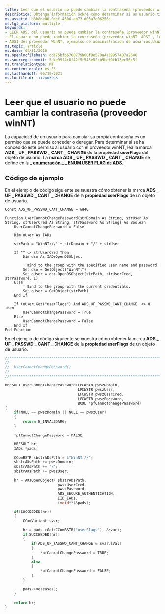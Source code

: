 ```yaml
---
title: Leer que el usuario no puede cambiar la contraseña (proveedor winNT)
description: Obtenga información sobre cómo determinar si un usuario tiene permiso para cambiar una contraseña para el proveedor winNT. La capacidad de un usuario para cambiar una contraseña se puede conceder o denegar.
ms.assetid: b8b8de00-0def-4506-ab73-d03a7e06256d
ms.tgt_platform: multiple
keywords:
- LEER ADSI del usuario no puede cambiar la contraseña (proveedor winNT)
- El usuario no puede cambiar la contraseña (proveedor winNT) ADSI , lectura
- ADSI del proveedor WinNT, ejemplos de administración de usuarios,Usuario no puede cambiar contraseña, lectura
ms.topic: article
ms.date: 05/31/2018
ms.openlocfilehash: dd075bfb6700779b60f9e578a4e89957487a2646
ms.sourcegitcommit: 5d4e99f4c8f42f5f543e52cb9beb9fb13ec56c5f
ms.translationtype: MT
ms.contentlocale: es-ES
ms.lasthandoff: 06/19/2021
ms.locfileid: "112405918"
---
```

# <a name="reading-user-cannot-change-password-winnt-provider"></a>Leer que el usuario no puede cambiar la contraseña (proveedor winNT)

La capacidad de un usuario para cambiar su propia contraseña es un permiso que se puede conceder o denegar. Para determinar si se ha concedido este permiso al usuario con el proveedor winNT, lea la marca **ADS \_ UF \_ PASSWD \_ CANT \_ CHANGE** de la propiedad **userFlags** del objeto de usuario. La **marca ADS \_ UF \_ PASSWD \_ CANT \_ CHANGE** se define en la [**\_ enumeración \_ \_ ENUM USER FLAG de ADS.**](/windows/win32/api/iads/ne-iads-ads_user_flag_enum)

## <a name="example-code"></a>Código de ejemplo

En el ejemplo de código siguiente se muestra cómo obtener la marca **ADS \_ UF \_ PASSWD \_ CANT \_ CHANGE** de la **propiedad userFlags** de un objeto de usuario.


```VB
Const ADS_UF_PASSWD_CANT_CHANGE = &H40

Function UserCannotChangePassword(strDomain As String, strUser As String, strUserCred As String, strPassword As String) As Boolean
    UserCannotChangePassword = False
    
    Dim oUser As IADs
    
    strPath = "WinNT://" + strDomain + "/" + strUser
    
    If "" <> strUserCred Then
        Dim dso As IADsOpenDSObject
        
        ' Bind to the group with the specified user name and password.
        Set dso = GetObject("WinNT:")
        Set oUser = dso.OpenDSObject(strPath, strUserCred, strPassword, 1)
    Else
        ' Bind to the group with the current credentials.
        Set oUser = GetObject(strPath)
    End If
    
    If (oUser.Get("userFlags") And ADS_UF_PASSWD_CANT_CHANGE) <> 0 Then
        UserCannotChangePassword = True
    Else
        UserCannotChangePassword = False
    End If
End Function
```



En el ejemplo de código siguiente se muestra cómo obtener la marca **ADS \_ UF \_ PASSWD \_ CANT \_ CHANGE** de la **propiedad userFlags** de un objeto de usuario.


```C++
//***************************************************************************
//
//  UserCannotChangePassword()
//
//***************************************************************************

HRESULT UserCannotChangePassword(LPCWSTR pwszDomain, 
                                 LPCWSTR pwszUser, 
                                 LPCWSTR pwszUserCred, 
                                 LPCWSTR pwszPassword, 
                                 BOOL *pfCannotChangePassword)
{
    if(NULL == pwszDomain || NULL == pwszUser)
    {
        return E_INVALIDARG;
    }
    
    *pfCannotChangePassword = FALSE;

    HRESULT hr;
    IADs *pads;

    CComBSTR sbstrADsPath = L"WinNT://";
    sbstrADsPath += pwszDomain;
    sbstrADsPath += "/";
    sbstrADsPath += pwszUser;

    hr = ADsOpenObject( sbstrADsPath,
                        pwszUserCred,
                        pwszPassword,
                        ADS_SECURE_AUTHENTICATION,
                        IID_IADs, 
                        (void**)&pads);

    if(SUCCEEDED(hr))
    {
        CComVariant svar;
        
        hr = pads->Get(CComBSTR("userFlags"), &svar);
        if(SUCCEEDED(hr))
        {
            if(ADS_UF_PASSWD_CANT_CHANGE & svar.lVal)
            {
                *pfCannotChangePassword = TRUE;
            }
            else
            {
                *pfCannotChangePassword = FALSE;
            }
        }
        
        pads->Release();
    }

    return hr;
}
```



 

 





